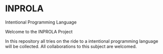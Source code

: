# INPROLA
Intentional Programming Language

Welcome to the INPROLA Project

In this repository all tries on the ride to a intentional programming language will be collected.
All collaborations to this subject are welcomed.
